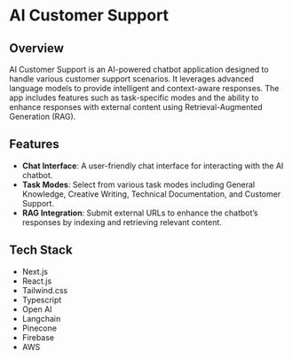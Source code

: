 # AI Customer Support

## Overview
AI Customer Support is an AI-powered chatbot application designed to handle various customer support scenarios. It leverages advanced language models to provide intelligent and context-aware responses. The app includes features such as task-specific modes and the ability to enhance responses with external content using Retrieval-Augmented Generation (RAG).

## Features
- **Chat Interface**: A user-friendly chat interface for interacting with the AI chatbot.
- **Task Modes**: Select from various task modes including General Knowledge, Creative Writing, Technical Documentation, and Customer Support.
- **RAG Integration**: Submit external URLs to enhance the chatbot’s responses by indexing and retrieving relevant content.

## Tech Stack
- Next.js
- React.js
- Tailwind.css
- Typescript
- Open AI
- Langchain
- Pinecone
- Firebase
- AWS

